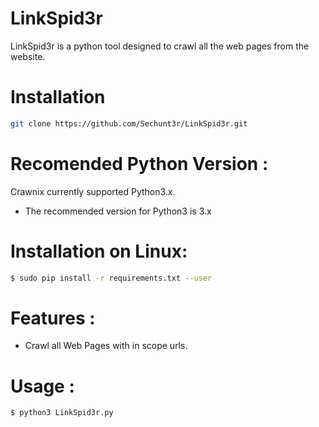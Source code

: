 # LinkSpid3r

LinkSpid3r is a python tool designed to crawl all the web pages from the website.

# Installation

```sh
git clone https://github.com/Sechunt3r/LinkSpid3r.git
```

# Recomended Python Version :

Crawnix currently supported Python3.x.
  - The recommended version for Python3 is 3.x

# Installation on Linux:
```sh
$ sudo pip install -r requirements.txt --user
```

# Features :
* Crawl all Web Pages with in scope urls.

# Usage :
```sh
$ python3 LinkSpid3r.py
```
